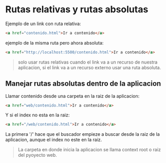 # Rutas relativas y rutas absolutas

Ejemplo de un link con ruta relativa:

```html
<a href="contenido.html">Ir a contenido</a>
```

ejemplo de la misma ruta pero ahora absoluta:

```html
<a href="http://localhost:5500/contenido.html">Ir a contenido</a>
```

> solo usar rutas relativas cuando el link va a un recurso de nuestra aplicacion, si el link va a un recurso externo usar una ruta absoluta.

## Manejar rutas absolutas dentro de la aplicacion

Llamar contenido desde una carpeta en la raiz de la aplicacion:

```html
<a href="web/contenido.html">Ir a contenido</a>
```

Y si el index no esta en la raiz:

```html
<a href="/web/contenido.html">Ir a contenido</a>
```

La primera '/' hace que el buscador empieze a buscar desde la raiz de la aplicacion, aunque el index no este en la raiz.

> La carpeta en donde inicia la aplicacion se llama context root o raiz del pyoyecto web.
